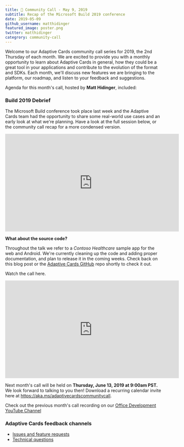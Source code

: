 ```yaml
---
title: 📣 Community Call - May 9, 2019
subtitle: Recap of the Microsoft Build 2019 conference
date: 2019-05-09
github_username: matthidinger
featured_image: poster.png
twitter: matthidinger
categrory: community-call
---
```



Welcome to our Adaptive Cards community call series for 2019, the 2nd Thursday of each month. We are excited to provide you with a monthly opportunity to learn about Adaptive Cards in general, how they could be a great tool in your applications and contribute to the evolution of the format and SDKs. Each month, we'll discuss new features we are bringing to the platform, our roadmap, and listen to your feedback and suggestions.

Agenda for this month's call, hosted by **Matt Hidinger**, included:

### Build 2019 Debrief

The Microsoft Build conference took place last week and the Adaptive Cards team had the opportunity to share some real-world use cases and an early look at what we're planning. Have a look at the full session below, or the community call recap for a more condensed version.

<iframe width="560" height="315" allowfullscreen="allowfullscreen" allow="accelerometer; autoplay; encrypted-media; gyroscope; picture-in-picture" frameborder="0" src="https://www.youtube.com/embed/wT1yFr_j6IM"></iframe>

**What about the source code?**

Throughout the talk we refer to a *Contoso Healthcare* sample app for the web and Android. We're currently cleaning up the code and adding proper documentation, and plan to release it in the coming weeks. Check back on this blog post or the [Adaptive Cards GitHub](https://github.com/Microsoft/AdaptiveCards) repo shortly to check it out.

Watch the call here.

<iframe width="560" height="315" allowfullscreen="allowfullscreen" allow="accelerometer; autoplay; encrypted-media; gyroscope; picture-in-picture" frameborder="0" src="https://www.youtube.com/embed/DrlxTtwcpkI"></iframe>

Next month's call will be held on **Thursday, June 13, 2019 at 9:00am PST.** We look forward to talking to you then! Download a recurring calendar invite here at <https://aka.ms/adaptivecardscommunitycall>.

Check out the previous month's call recording on our [Office Development YouTube Channel](https://na01.safelinks.protection.outlook.com/?url=https%3A%2F%2Fwww.youtube.com%2Fchannel%2FUCV_6HOhwxYLXAGd-JOqKPoQ&data=04%7C01%7Cv-chargr%40microsoft.com%7Cbaeead6e3a844690785d08d56d9e6864%7Cee3303d7fb734b0c8589bcd847f1c277%7C1%7C0%7C636535449508737676%7CUnknown%7CTWFpbGZsb3d8eyJWIjoiMC4wLjAwMDAiLCJQIjoiV2luMzIiLCJBTiI6Ik1haWwifQ%3D%3D%7C-2&sdata=emAMNFO82YoWjc2hnXShDlBPRR3jOPxAAfJLTKozgYk%3D&reserved=0)

### Adaptive Cards feedback channels

-   [Issues and feature requests](https://github.com/Microsoft/AdaptiveCards/issues)
-   [Technical questions](https://stackoverflow.com/questions/tagged/adaptive-cards)